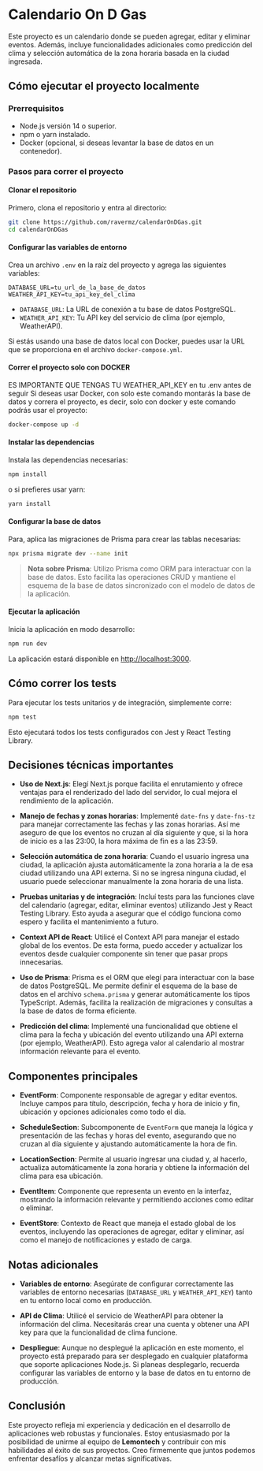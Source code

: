 # Calendario On D Gas

Este proyecto es un calendario donde se pueden agregar, editar y eliminar eventos. Además, incluye funcionalidades adicionales como predicción del clima y selección automática de la zona horaria basada en la ciudad ingresada.

## Cómo ejecutar el proyecto localmente

### Prerrequisitos

- Node.js versión 14 o superior.
- npm o yarn instalado.
- Docker (opcional, si deseas levantar la base de datos en un contenedor).

### Pasos para correr el proyecto

#### Clonar el repositorio

Primero, clona el repositorio y entra al directorio:

```bash
git clone https://github.com/ravermz/calendarOnDGas.git
cd calendarOnDGas
```

#### Configurar las variables de entorno

Crea un archivo `.env` en la raíz del proyecto y agrega las siguientes variables:

```env
DATABASE_URL=tu_url_de_la_base_de_datos
WEATHER_API_KEY=tu_api_key_del_clima
```

- `DATABASE_URL`: La URL de conexión a tu base de datos PostgreSQL.
- `WEATHER_API_KEY`: Tu API key del servicio de clima (por ejemplo, WeatherAPI).

Si estás usando una base de datos local con Docker, puedes usar la URL que se proporciona en el archivo `docker-compose.yml`.


#### Correr el proyecto solo con DOCKER
ES IMPORTANTE QUE TENGAS TU WEATHER_API_KEY en tu .env antes de seguir
Si deseas usar Docker, con solo este comando montarás la base de datos y correra el proyecto, es decir, solo con docker y este comando podrás usar el proyecto:

```bash
docker-compose up -d
```

#### Instalar las dependencias

Instala las dependencias necesarias:

```bash
npm install
```

o si prefieres usar yarn:

```bash
yarn install
```

#### Configurar la base de datos

Para, aplica las migraciones de Prisma para crear las tablas necesarias:

```bash
npx prisma migrate dev --name init
```

> **Nota sobre Prisma**: Utilizo Prisma como ORM para interactuar con la base de datos. Esto facilita las operaciones CRUD y mantiene el esquema de la base de datos sincronizado con el modelo de datos de la aplicación.

#### Ejecutar la aplicación

Inicia la aplicación en modo desarrollo:

```bash
npm run dev
```

La aplicación estará disponible en [http://localhost:3000](http://localhost:3000).

## Cómo correr los tests

Para ejecutar los tests unitarios y de integración, simplemente corre:

```bash
npm test
```

Esto ejecutará todos los tests configurados con Jest y React Testing Library.

## Decisiones técnicas importantes

- **Uso de Next.js**: Elegí Next.js porque facilita el enrutamiento y ofrece ventajas para el renderizado del lado del servidor, lo cual mejora el rendimiento de la aplicación.

- **Manejo de fechas y zonas horarias**: Implementé `date-fns` y `date-fns-tz` para manejar correctamente las fechas y las zonas horarias. Así me aseguro de que los eventos no cruzan al día siguiente y que, si la hora de inicio es a las 23:00, la hora máxima de fin es a las 23:59.

- **Selección automática de zona horaria**: Cuando el usuario ingresa una ciudad, la aplicación ajusta automáticamente la zona horaria a la de esa ciudad utilizando una API externa. Si no se ingresa ninguna ciudad, el usuario puede seleccionar manualmente la zona horaria de una lista.

- **Pruebas unitarias y de integración**: Incluí tests para las funciones clave del calendario (agregar, editar, eliminar eventos) utilizando Jest y React Testing Library. Esto ayuda a asegurar que el código funciona como espero y facilita el mantenimiento a futuro.

- **Context API de React**: Utilicé el Context API para manejar el estado global de los eventos. De esta forma, puedo acceder y actualizar los eventos desde cualquier componente sin tener que pasar props innecesarias.

- **Uso de Prisma**: Prisma es el ORM que elegí para interactuar con la base de datos PostgreSQL. Me permite definir el esquema de la base de datos en el archivo `schema.prisma` y generar automáticamente los tipos TypeScript. Además, facilita la realización de migraciones y consultas a la base de datos de forma eficiente.

- **Predicción del clima**: Implementé una funcionalidad que obtiene el clima para la fecha y ubicación del evento utilizando una API externa (por ejemplo, WeatherAPI). Esto agrega valor al calendario al mostrar información relevante para el evento.

## Componentes principales

- **EventForm**: Componente responsable de agregar y editar eventos. Incluye campos para título, descripción, fecha y hora de inicio y fin, ubicación y opciones adicionales como todo el día.

- **ScheduleSection**: Subcomponente de `EventForm` que maneja la lógica y presentación de las fechas y horas del evento, asegurando que no cruzan al día siguiente y ajustando automáticamente la hora de fin.

- **LocationSection**: Permite al usuario ingresar una ciudad y, al hacerlo, actualiza automáticamente la zona horaria y obtiene la información del clima para esa ubicación.

- **EventItem**: Componente que representa un evento en la interfaz, mostrando la información relevante y permitiendo acciones como editar o eliminar.

- **EventStore**: Contexto de React que maneja el estado global de los eventos, incluyendo las operaciones de agregar, editar y eliminar, así como el manejo de notificaciones y estado de carga.

## Notas adicionales

- **Variables de entorno**: Asegúrate de configurar correctamente las variables de entorno necesarias (`DATABASE_URL` y `WEATHER_API_KEY`) tanto en tu entorno local como en producción.

- **API de Clima**: Utilicé el servicio de WeatherAPI para obtener la información del clima. Necesitarás crear una cuenta y obtener una API key para que la funcionalidad de clima funcione.

- **Despliegue**: Aunque no desplegué la aplicación en este momento, el proyecto está preparado para ser desplegado en cualquier plataforma que soporte aplicaciones Node.js. Si planeas desplegarlo, recuerda configurar las variables de entorno y la base de datos en tu entorno de producción.

## Conclusión

Este proyecto refleja mi experiencia y dedicación en el desarrollo de aplicaciones web robustas y funcionales. Estoy entusiasmado por la posibilidad de unirme al equipo de **Lemontech** y contribuir con mis habilidades al éxito de sus proyectos. Creo firmemente que juntos podemos enfrentar desafíos y alcanzar metas significativas.
